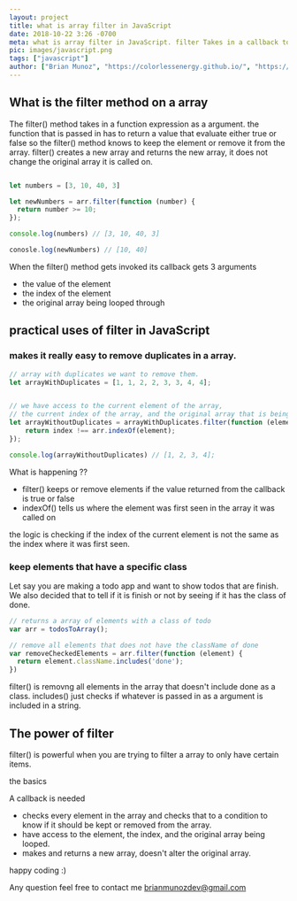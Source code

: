 ```yaml
---
layout: project
title: what is array filter in JavaScript
date: 2018-10-22 3:26 -0700
meta: what is array filter in JavaScript. filter Takes in a callback to filter out elements in a array. filter is a method on array's prototype. It is a javascript array method.
pic: images/javascript.png
tags: ["javascript"]
author: ["Brian Munoz", "https://colorlessenergy.github.io/", "https://github.com/colorlessenergy"]
---
```


## What is the filter method on a array


The <span class="highlight__code">filter()</span> method takes in a function expression as a argument. the function that is passed in has to return a value that evaluate either true or false so the <span class="highlight__code">filter()</span> method knows to keep the element or remove it from the array. <span class="highlight__code">filter()</span> creates a new array and returns the new array, it does not change the original array it is called on.

```javascript

let numbers = [3, 10, 40, 3]

let newNumbers = arr.filter(function (number) {
  return number >= 10;
});

console.log(numbers) // [3, 10, 40, 3]

conosle.log(newNumbers) // [10, 40]
```

When the <span class="highlight__code">filter()</span> method gets invoked its callback gets 3 arguments

* the value of the element
* the index of the element
* the original array being looped through

## practical uses of filter in JavaScript


### makes it really easy to remove duplicates in a array.

```javascript
// array with duplicates we want to remove them.
let arrayWithDuplicates = [1, 1, 2, 2, 3, 3, 4, 4];


// we have access to the current element of the array,
// the current index of the array, and the original array that is being looped through
let arrayWithoutDuplicates = arrayWithDuplicates.filter(function (element, index, arr) {
	return index !== arr.indexOf(element);
});

console.log(arrayWithoutDuplicates) // [1, 2, 3, 4];

```
What is happening ??

* <span class="highlight__code">filter()</span> keeps or remove elements if the value returned from the callback is true or false
* <span class="highlight__code">indexOf()</span> tells us where the element was first seen in the array it was called on

the logic is checking if the index of the current element is not the same as the index where it was first seen.

### keep elements that have a specific class

Let say you are making a todo app and want to show todos that are finish. We also decided that to tell if it is finish or not by seeing if it has the class of done.

```javascript
// returns a array of elements with a class of todo
var arr = todosToArray();

// remove all elements that does not have the className of done
var removeCheckedElements = arr.filter(function (element) {
  return element.className.includes('done');
})
```

<span class="highlight__code">filter()</span> is removng all elements in the array that doesn't include done as a class.
<span class="highlight__code">includes()</span> just checks if whatever is passed in as a argument is included in a string.


## The power of filter

<span class="highlight__code">filter()</span> is powerful when you are trying to filter a array to only have certain items.

the basics

A callback is needed

* checks every element in the array and checks that to a condition to know if it should be kept or removed from the array.
* have access to the element, the index, and the original array being looped.
* makes and returns a new array, doesn't alter the original array.



happy coding :)

Any question feel free to contact me brianmunozdev@gmail.com
